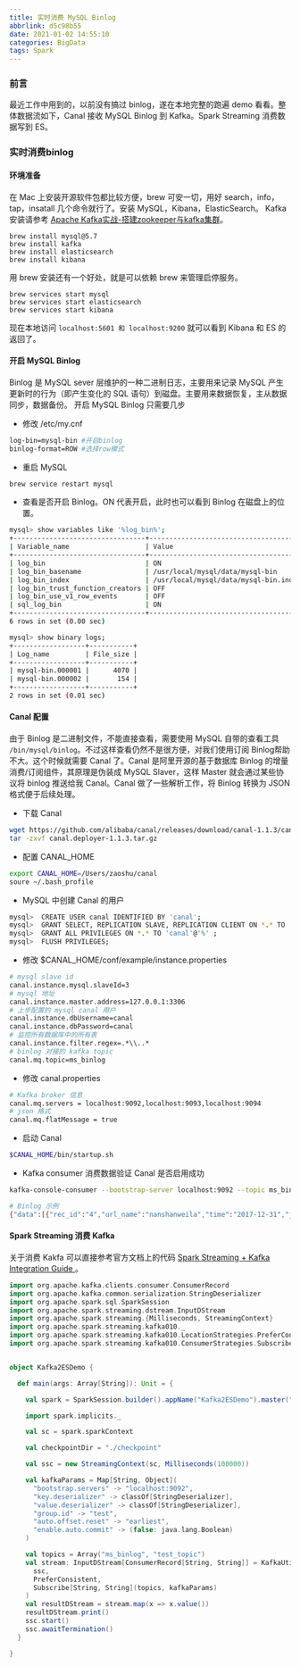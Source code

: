 ```yaml
---
title: 实时消费 MySQL Binlog
abbrlink: d5c98b55
date: 2021-01-02 14:55:10
categories: BigData
tags: Spark
---
```


### 前言
最近工作中用到的，以前没有搞过 binlog，遂在本地完整的跑遍 demo 看看。整体数据流如下，Canal 接收 MySQL Binlog 到 Kafka。Spark Streaming 消费数据写到 ES。
<!--more-->
### 实时消费binlog 

#### 环境准备
在 Mac 上安装开源软件包都比较方便，brew 可安一切，用好 search，info，tap，insatall 几个命令就行了。安装 MySQL，Kibana，ElasticSearch。
Kafka 安装请参考 [Apache Kafka实战-搭建zookeeper与kafka集群](https://timemachine.icu/posts/5f8acd6f/)。
```
brew install mysql@5.7
brew install kafka
brew install elasticsearch
brew install kibana
```
用 brew 安装还有一个好处，就是可以依赖 brew 来管理启停服务。
```
brew services start mysql
brew services start elasticsearch
brew services start kibana
```
现在本地访问 `localhost:5601 和 localhost:9200` 就可以看到 Kibana 和 ES 的返回了。 

#### 开启 MySQL Binlog
Binlog 是 MySQL sever 层维护的一种二进制日志，主要用来记录 MySQL 产生更新时的行为（即产生变化的 SQL 语句）到磁盘。主要用来数据恢复，主从数据同步，数据备份。
开启 MySQL Binlog 只需要几步
- 修改 /etc/my.cnf
```sh
log-bin=mysql-bin #开启binlog
binlog-format=ROW #选择row模式
```
- 重启 MySQL 
```sh
brew service restart mysql
```
- 查看是否开启 Binlog。ON 代表开启，此时也可以看到 Binlog 在磁盘上的位置。
```sh
mysql> show variables like '%log_bin%'; 
+---------------------------------+---------------------------------------+
| Variable_name                   | Value                                 |
+---------------------------------+---------------------------------------+
| log_bin                         | ON                                    |
| log_bin_basename                | /usr/local/mysql/data/mysql-bin       |
| log_bin_index                   | /usr/local/mysql/data/mysql-bin.index |
| log_bin_trust_function_creators | OFF                                   |
| log_bin_use_v1_row_events       | OFF                                   |
| sql_log_bin                     | ON                                    |
+---------------------------------+---------------------------------------+
6 rows in set (0.00 sec)

mysql> show binary logs;
+------------------+-----------+
| Log_name         | File_size |
+------------------+-----------+
| mysql-bin.000001 |      4070 |
| mysql-bin.000002 |       154 |
+------------------+-----------+
2 rows in set (0.01 sec)
```

#### Canal 配置
由于 Binlog 是二进制文件，不能直接查看，需要使用 MySQL 自带的查看工具 `/bin/mysql/binlog`。不过这样查看仍然不是很方便，对我们使用订阅 Binlog帮助不大。这个时候就需要 Canal 了。Canal 是阿里开源的基于数据库 Binlog 的增量消费/订阅组件，其原理是伪装成 MySQL Slaver，这样 Master 就会通过某些协议将 binlog 推送给我 Canal。Canal 做了一些解析工作，将 Binlog 转换为 JSON 格式便于后续处理。

- 下载 Canal
```sh
wget https://github.com/alibaba/canal/releases/download/canal-1.1.3/canal.deployer-1.1.3.tar.gz
tar -zxvf canal.deployer-1.1.3.tar.gz
```
- 配置 CANAL_HOME
```sh
export CANAL_HOME=/Users/zaoshu/canal
soure ~/.bash_profile
```
- MySQL 中创建 Canal 的用户
```sh
mysql>  CREATE USER canal IDENTIFIED BY 'canal';  
mysql>  GRANT SELECT, REPLICATION SLAVE, REPLICATION CLIENT ON *.* TO 'canal'@'%';
mysql>  GRANT ALL PRIVILEGES ON *.* TO 'canal'@'%' ;
mysql>  FLUSH PRIVILEGES;
```

- 修改 $CANAL_HOME/conf/example/instance.properties
```sh
# mysql slave id
canal.instance.mysql.slaveId=3
# mysql 地址
canal.instance.master.address=127.0.0.1:3306
# 上步配置的 mysql canal 用户
canal.instance.dbUsername=canal
canal.instance.dbPassword=canal
# 监控所有数据库中的所有表
canal.instance.filter.regex=.*\\..*
# binlog 对接的 kafka topic
canal.mq.topic=ms_binlog
```
- 修改 canal.properties
```sh
# Kafka broker 信息
canal.mq.servers = localhost:9092,localhost:9093,localhost:9094
# json 格式
canal.mq.flatMessage = true
```
- 启动 Canal
```sh
$CANAL_HOME/bin/startup.sh
```
- Kafka consumer 消费数据验证 Canal 是否启用成功
```sh
kafka-console-consumer --bootstrap-server localhost:9092 --topic ms_binlog --from-beginning

# Binlog 示例
{"data":[{"rec_id":"4","url_name":"nanshanweila","time":"2017-12-31","jiaofang_info1":"交房时间：2018年年底交付洋房3#、11#等","jiaofang_info2":"交房楼栋：10#，11#，12#，15#，16#，2#，21#，22#，23#，27#，28#，3#，4#，5#","jiaofang_info3":"交房详情：2017年年底交付洋房3#、11#、12#、15#、16#、4#、5#等。","kaipan_info1":null,"kaipan_info2":null,"kaipan_info3":null,"created_time":"2019-05-27 12:50:50","created_time_ts":"1558918250187"}],"database":"fangtianxia","es":1610378360000,"id":3,"isDdl":false,"mysqlType":{"rec_id":"int(11)","url_name":"varchar(50)","time":"varchar(50)","jiaofang_info1":"text","jiaofang_info2":"text","jiaofang_info3":"text","kaipan_info1":"text","kaipan_info2":"text","kaipan_info3":"text","created_time":"datetime","created_time_ts":"bigint(20)"},"old":[{"jiaofang_info1":"交房时间：2017年年底交付洋房3#、11#等"}],"pkNames":["rec_id"],"sql":"","sqlType":{"rec_id":4,"url_name":12,"time":12,"jiaofang_info1":2005,"jiaofang_info2":2005,"jiaofang_info3":2005,"kaipan_info1":-4,"kaipan_info2":-4,"kaipan_info3":-4,"created_time":93,"created_time_ts":-5},"table":"newfangwork","ts":1610378360683,"type":"UPDATE"}
```

#### Spark Streaming 消费 Kafka
关于消费 Kakfa 可以直接参考官方文档上的代码 [Spark Streaming + Kafka Integration Guide ](https://spark.apache.org/docs/2.2.0/streaming-kafka-0-10-integration.html)。

```scala
import org.apache.kafka.clients.consumer.ConsumerRecord
import org.apache.kafka.common.serialization.StringDeserializer
import org.apache.spark.sql.SparkSession
import org.apache.spark.streaming.dstream.InputDStream
import org.apache.spark.streaming.{Milliseconds, StreamingContext}
import org.apache.spark.streaming.kafka010._
import org.apache.spark.streaming.kafka010.LocationStrategies.PreferConsistent
import org.apache.spark.streaming.kafka010.ConsumerStrategies.Subscribe


object Kafka2ESDemo {

  def main(args: Array[String]): Unit = {

    val spark = SparkSession.builder().appName("Kafka2ESDemo").master("local[*]").getOrCreate()

    import spark.implicits._

    val sc = spark.sparkContext

    val checkpointDir = "./checkpoint"

    val ssc = new StreamingContext(sc, Milliseconds(100000))

    val kafkaParams = Map[String, Object](
      "bootstrap.servers" -> "localhost:9092",
      "key.deserializer" -> classOf[StringDeserializer],
      "value.deserializer" -> classOf[StringDeserializer],
      "group.id" -> "test",
      "auto.offset.reset" -> "earliest",
      "enable.auto.commit" -> (false: java.lang.Boolean)
    )

    val topics = Array("ms_binlog", "test_topic")
    val stream: InputDStream[ConsumerRecord[String, String]] = KafkaUtils.createDirectStream[String, String](
      ssc,
      PreferConsistent,
      Subscribe[String, String](topics, kafkaParams)
    )
    val resultDStream = stream.map(x => x.value())
    resultDStream.print()
    ssc.start()
    ssc.awaitTermination()
  }

}
```































